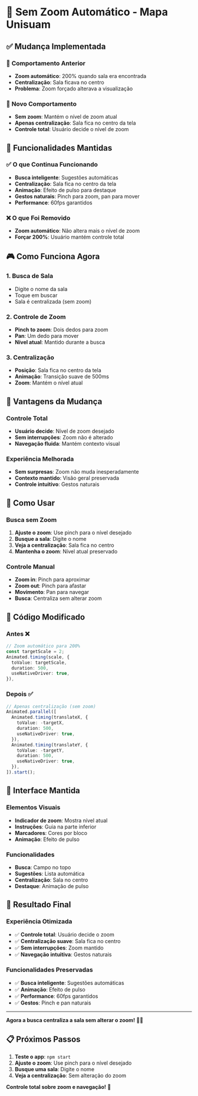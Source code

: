 # 📱 Sem Zoom Automático - Mapa Unisuam

## ✅ **Mudança Implementada**

### 🎯 **Comportamento Anterior**
- **Zoom automático**: 200% quando sala era encontrada
- **Centralização**: Sala ficava no centro
- **Problema**: Zoom forçado alterava a visualização

### 🎯 **Novo Comportamento**
- **Sem zoom**: Mantém o nível de zoom atual
- **Apenas centralização**: Sala fica no centro da tela
- **Controle total**: Usuário decide o nível de zoom

## 🔧 **Funcionalidades Mantidas**

### ✅ **O que Continua Funcionando**
- **Busca inteligente**: Sugestões automáticas
- **Centralização**: Sala fica no centro da tela
- **Animação**: Efeito de pulso para destaque
- **Gestos naturais**: Pinch para zoom, pan para mover
- **Performance**: 60fps garantidos

### ❌ **O que Foi Removido**
- **Zoom automático**: Não altera mais o nível de zoom
- **Forçar 200%**: Usuário mantém controle total

## 🎮 **Como Funciona Agora**

### **1. Busca de Sala**
- Digite o nome da sala
- Toque em buscar
- Sala é centralizada (sem zoom)

### **2. Controle de Zoom**
- **Pinch to zoom**: Dois dedos para zoom
- **Pan**: Um dedo para mover
- **Nível atual**: Mantido durante a busca

### **3. Centralização**
- **Posição**: Sala fica no centro da tela
- **Animação**: Transição suave de 500ms
- **Zoom**: Mantém o nível atual

## 🎯 **Vantagens da Mudança**

### **Controle Total**
- **Usuário decide**: Nível de zoom desejado
- **Sem interrupções**: Zoom não é alterado
- **Navegação fluida**: Mantém contexto visual

### **Experiência Melhorada**
- **Sem surpresas**: Zoom não muda inesperadamente
- **Contexto mantido**: Visão geral preservada
- **Controle intuitivo**: Gestos naturais

## 📱 **Como Usar**

### **Busca sem Zoom**
1. **Ajuste o zoom**: Use pinch para o nível desejado
2. **Busque a sala**: Digite o nome
3. **Veja a centralização**: Sala fica no centro
4. **Mantenha o zoom**: Nível atual preservado

### **Controle Manual**
- **Zoom in**: Pinch para aproximar
- **Zoom out**: Pinch para afastar
- **Movimento**: Pan para navegar
- **Busca**: Centraliza sem alterar zoom

## 🔧 **Código Modificado**

### **Antes** ❌
```typescript
// Zoom automático para 200%
const targetScale = 2;
Animated.timing(scale, {
  toValue: targetScale,
  duration: 500,
  useNativeDriver: true,
}),
```

### **Depois** ✅
```typescript
// Apenas centralização (sem zoom)
Animated.parallel([
  Animated.timing(translateX, {
    toValue: -targetX,
    duration: 500,
    useNativeDriver: true,
  }),
  Animated.timing(translateY, {
    toValue: -targetY,
    duration: 500,
    useNativeDriver: true,
  }),
]).start();
```

## 🎨 **Interface Mantida**

### **Elementos Visuais**
- **Indicador de zoom**: Mostra nível atual
- **Instruções**: Guia na parte inferior
- **Marcadores**: Cores por bloco
- **Animação**: Efeito de pulso

### **Funcionalidades**
- **Busca**: Campo no topo
- **Sugestões**: Lista automática
- **Centralização**: Sala no centro
- **Destaque**: Animação de pulso

## 🚀 **Resultado Final**

### **Experiência Otimizada**
- ✅ **Controle total**: Usuário decide o zoom
- ✅ **Centralização suave**: Sala fica no centro
- ✅ **Sem interrupções**: Zoom mantido
- ✅ **Navegação intuitiva**: Gestos naturais

### **Funcionalidades Preservadas**
- ✅ **Busca inteligente**: Sugestões automáticas
- ✅ **Animação**: Efeito de pulso
- ✅ **Performance**: 60fps garantidos
- ✅ **Gestos**: Pinch e pan naturais

---

**Agora a busca centraliza a sala sem alterar o zoom!** 🎯✨

## 📋 **Próximos Passos**

1. **Teste o app**: `npm start`
2. **Ajuste o zoom**: Use pinch para o nível desejado
3. **Busque uma sala**: Digite o nome
4. **Veja a centralização**: Sem alteração do zoom

**Controle total sobre zoom e navegação!** 🚀
